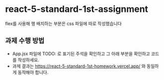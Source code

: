 # react-5-standard-1st-assignment


flex를 사용해 행 배치하는 부분은 css 파일에 따로 작성했습니다

## 과제 수행 방법



- App.jsx 파일에 TODO: 로 표기된 주석을 확인하고 그 아래 부분을 확인하고 코드를 작성하세요.
- 과제 결과는 https://react-5-standard-1st-homework.vercel.app/ 와 동일하게 동작해야 합니다.



